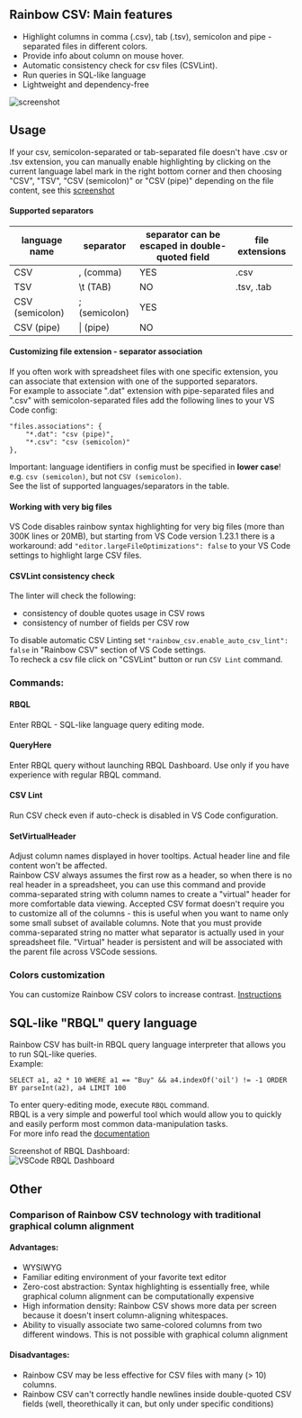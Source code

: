 ## Rainbow CSV: Main features

* Highlight columns in comma (.csv), tab (.tsv), semicolon and pipe - separated files in different colors.
* Provide info about column on mouse hover.
* Automatic consistency check for csv files (CSVLint).
* Run queries in SQL-like language
* Lightweight and dependency-free

![screenshot](https://i.imgur.com/PRFKVIN.png)

## Usage

If your csv, semicolon-separated or tab-separated file doesn't have .csv or .tsv extension, you can manually enable highlighting by clicking on the current language label mark in the right bottom corner and then choosing "CSV", "TSV", "CSV (semicolon)" or "CSV (pipe)" depending on the file content, see this [screenshot](https://stackoverflow.com/a/30776845/2898283)

#### Supported separators

|language name | separator | separator can be escaped in double-quoted field | file extensions |
|--------------|-----------|--------------------------------------------------|------------|
|CSV           | , (comma) | YES                                              | .csv       |
|TSV           | \t (TAB)  | NO                                              | .tsv, .tab  |
|CSV (semicolon) | ; (semicolon)  | YES                                              | |
|CSV (pipe)    | &#124; (pipe)  | NO                                              | |


#### Customizing file extension - separator association
If you often work with spreadsheet files with one specific extension, you can associate that extension with one of the supported separators.  
For example to associate ".dat" extension with pipe-separated files and ".csv" with semicolon-separated files add the following lines to your VS Code config:  

```
"files.associations": {
    "*.dat": "csv (pipe)",
    "*.csv": "csv (semicolon)"
},
```

Important: language identifiers in config must be specified in **lower case**! e.g. `csv (semicolon)`, but not `CSV (semicolon)`.  
See the list of supported languages/separators in the table.  


#### Working with very big files

VS Code disables rainbow syntax highlighting for very big files (more than 300K lines or 20MB), but starting from VS Code version 1.23.1 there is a workaround: add `"editor.largeFileOptimizations": false` to your VS Code settings to highlight large CSV files.

#### CSVLint consistency check

The linter will check the following:  
* consistency of double quotes usage in CSV rows  
* consistency of number of fields per CSV row  

To disable automatic CSV Linting set `"rainbow_csv.enable_auto_csv_lint": false` in "Rainbow CSV" section of VS Code settings.  
To recheck a csv file click on "CSVLint" button or run `CSV Lint` command.  

### Commands:

#### RBQL
Enter RBQL - SQL-like language query editing mode.

#### QueryHere
Enter RBQL query without launching RBQL Dashboard. Use only if you have experience with regular RBQL command.  

#### CSV Lint
Run CSV check even if auto-check is disabled in VS Code configuration.

#### SetVirtualHeader
Adjust column names displayed in hover tooltips. Actual header line and file content won't be affected.  
Rainbow CSV always assumes the first row as a header, so when there is no real header in a spreadsheet, you can use this command and provide comma-separated string with column names to create a "virtual" header for more comfortable data viewing. Accepted CSV format doesn't require you to customize all of the columns - this is useful when you want to name only some small subset of available columns. Note that you must provide comma-separated string no matter what separator is actually used in your spreadsheet file. "Virtual" header is persistent and will be associated with the parent file across VSCode sessions.

### Colors customization 
You can customize Rainbow CSV colors to increase contrast. [Instructions](test/color_customization_example.md#colors-customization)

## SQL-like "RBQL" query language

Rainbow CSV has built-in RBQL query language interpreter that allows you to run SQL-like queries.  
Example:  
```
SELECT a1, a2 * 10 WHERE a1 == "Buy" && a4.indexOf('oil') != -1 ORDER BY parseInt(a2), a4 LIMIT 100
```
To enter query-editing mode, execute `RBQL` command.  
RBQL is a very simple and powerful tool which would allow you to quickly and easily perform most common data-manipulation tasks.  
For more info read the [documentation](https://github.com/mechatroner/vscode_rainbow_csv/blob/master/RBQL.md#rbql)  


Screenshot of RBQL Dashboard:  
![VSCode RBQL Dashboard](https://i.imgur.com/HsBG2Y1.png)  


## Other
### Comparison of Rainbow CSV technology with traditional graphical column alignment

#### Advantages:

* WYSIWYG  
* Familiar editing environment of your favorite text editor  
* Zero-cost abstraction: Syntax highlighting is essentially free, while graphical column alignment can be computationally expensive  
* High information density: Rainbow CSV shows more data per screen because it doesn't insert column-aligning whitespaces.  
* Ability to visually associate two same-colored columns from two different windows. This is not possible with graphical column alignment  

#### Disadvantages:

* Rainbow CSV may be less effective for CSV files with many (> 10) columns.  
* Rainbow CSV can't correctly handle newlines inside double-quoted CSV fields (well, theorethically it can, but only under specific conditions)  

